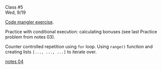 <div class="lecture2">

<div class="column_date">
<p markdown="block">

Class #5 <br>
Wed, 9/19

</p>
</div>
<div class="column_materials">
<p markdown="block">

[Code mangler exercise](slides/03_code_mangler.pdf).

Practice with conditional execution: calculating bonuses (see last Practice
problem from notes 03).

Counter controlled repetition using `for` loop.
Using `range()` function and creating lists `[..., ..., ...]` to iterate over.


[notes 04](https://drive.google.com/drive/folders/1-Rix3KyrOcqCpckkmU_nJX6-YUwnre7G?usp=sharing)




</p>
</div>

<div class="column_assign">
<p markdown="block">



</p>
</div>

</div>
